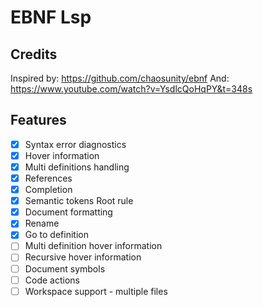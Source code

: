 # EBNF Lsp

## Credits

Inspired by: <https://github.com/chaosunity/ebnf>
And: <https://www.youtube.com/watch?v=YsdlcQoHqPY&t=348s>

## Features

- [x] Syntax error diagnostics
- [x] Hover information
- [x] Multi definitions handling
- [x] References
- [x] Completion
- [X] Semantic tokens Root rule
- [x] Document formatting
- [x] Rename
- [x] Go to definition
- [ ] Multi definition hover information
- [ ] Recursive hover information
- [ ] Document symbols
- [ ] Code actions
- [ ] Workspace support - multiple files
